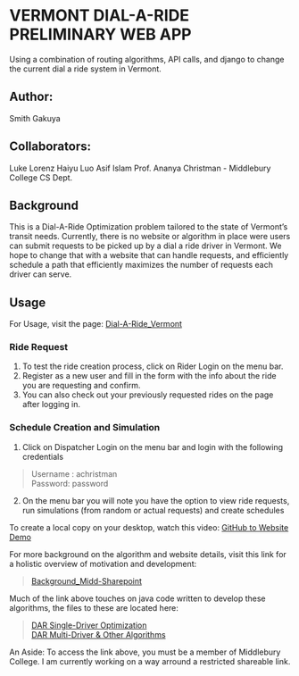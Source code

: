 # VERMONT DIAL-A-RIDE PRELIMINARY WEB APP

Using a combination of routing algorithms, API calls, and django to change the current dial a ride system in Vermont.

## Author: 
Smith Gakuya

## Collaborators:
Luke Lorenz
Haiyu Luo
Asif Islam
Prof. Ananya Christman - Middlebury College CS Dept.

  
## Background
This is a Dial-A-Ride Optimization problem tailored to the state of Vermont’s transit needs. Currently, there is no website or algorithm in place were users can submit requests to be picked up by a dial a ride driver in Vermont. We hope to change that with a website that can handle requests, and efficiently schedule a path that efficiently maximizes the number of requests each driver can serve.
  
## Usage
For Usage, visit the page: [Dial-A-Ride_Vermont](sgakuya.pythonanywhere.com) 

### Ride Request
1. To test the ride creation process, click on Rider Login on the menu bar.
2. Register as a new user and fill in the form with the info about the ride you are requesting and confirm.
3. You can also check out your previously requested rides on the page after logging in.

### Schedule Creation and Simulation
1. Click on Dispatcher Login on the menu bar and login with the following credentials
> Username : achristman       
> Password: password
2. On the menu bar you will note you have the option to view ride requests, run simulations (from random or actual requests) and create schedules


To create a local copy on your desktop, watch this video: [GitHub to Website Demo](https://youtu.be/xSqp2LjHDFg)

For more background on the algorithm and website details, visit this link for a holistic overview of motivation and development: 
> [Background_Midd-Sharepoint](https://middleburycollege-my.sharepoint.com/:w:/g/personal/llorenz_middlebury_edu/EaSkns-D_-VAr100pDSxGQUBfWzqhgjjsc0GV7KVXT_6TA?e=Veyvdy)   

Much of the link above touches on java code written to develop these algorithms, the files to these are located here:   
> [DAR Single-Driver Optimization](https://github.com/llorenz29/1D-Dial-A-Ride-Optimization)   
> [DAR Multi-Driver & Other Algorithms](https://github.com/Sgakuya/DAR_Algorithms)   
  
  
An Aside: To access the link above, you must be a member of Middlebury College. I am currently working on a way arround a restricted shareable link. 



